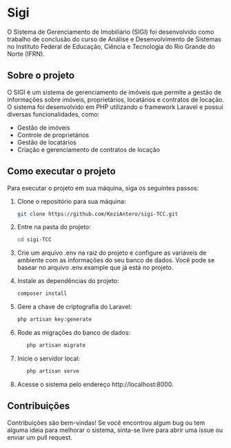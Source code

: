 # Sigi

O Sistema de Gerenciamento de Imobiliário (SIGI) foi desenvolvido como trabalho de conclusão do curso de Análise e Desenvolvimento de Sistemas no Instituto Federal de Educação, Ciência e Tecnologia do Rio Grande do Norte (IFRN).

## Sobre o projeto

O SIGI é um sistema de gerenciamento de imóveis que permite a gestão de informações sobre imóveis, proprietários, locatários e contratos de locação. O sistema foi desenvolvido em PHP utilizando o framework Laravel e possui diversas funcionalidades, como:

- Gestão de imóveis
- Controle de proprietários
- Gestão de locatários
- Criação e gerenciamento de contratos de locação

## Como executar o projeto

Para executar o projeto em sua máquina, siga os seguintes passos:

1. Clone o repositório para sua máquina: 
   ```bash
   git clone https://github.com/KeziAntero/sigi-TCC.git

2. Entre na pasta do projeto: 
   ```bash
   cd sigi-TCC

3. Crie um arquivo .env na raiz do projeto e configure as variáveis de ambiente com as informações do seu banco de dados. Você pode se basear no arquivo .env.example que já está no projeto. 

4. Instale as dependências do projeto: 
   ```bash
   composer install

5. Gere a chave de criptografia do Laravel: 
   ```bash
   php artisan key:generate

6. Rode as migrações do banco de dados:
   ```bash
      php artisan migrate

7. Inicie o servidor local:
   ```bash
      php artisan serve
8. Acesse o sistema pelo endereço http://localhost:8000.

## Contribuições
 
 Contribuições são bem-vindas! Se você encontrou algum bug ou tem alguma ideia para melhorar o sistema, sinta-se livre para abrir uma issue ou enviar um pull request.

 


